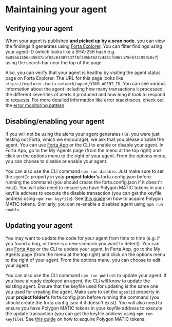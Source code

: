 # Maintaining your agent

## Verifying your agent

When your agent is published **and picked up by a scan node**, you can view the findings it generates using [Forta Explorer](https://explorer.forta.network/). You can filter findings using your agent ID (which looks like a SHA-256 hash e.g. `0x855b1556a45637abf05c63407437f6f305b4627c4361fb965a78e5731999c0c7`) using the search bar near the top of the page.

Also, you can verify that your agent is healthy by visiting the agent status page on Forta Explorer. The URL for this page looks like `https://explorer.forta.network/agent/YOUR_AGENT_ID`. You can see various information about the agent including how many transactions it processed, the different severities of alerts it produced and how long it took to respond to requests. For more detailed information like error stacktraces, check out the [error monitoring pattern](error-monitoring.md).

## Disabling/enabling your agent

If you will not be using the alerts your agent generates (i.e. you were just testing out Forta, which we encourage), we ask that you please disable the agent. You can use [Forta App](https://app.forta.network/) or the CLI to enable or disable your agent. In Forta App, go to the My Agents page (from the menu at the top right) and click on the options menu to the right of your agent. From the options menu, you can choose to disable or enable your agent.

You can also use the CLI command `npm run disable`. Just make sure to set the `agentId` property in your **project folder's** forta.config.json before running the command (you should create the forta.config.json if it doesn't exist). You will also need to ensure you have Polygon MATIC tokens in your keyfile address to execute the disable transaction (you can get the keyfile address using `npm run keyfile`). See [this guide](matic.md) on how to acquire Polygon MATIC tokens. Similarly, you can re-enable a disabled agent using `npm run enable`.


## Updating your agent

You may want to update the code for your agent from time to time (e.g. if you found a bug, or there is a new scenario you want to detect). You can use [Forta App](https://app.forta.network/) or the CLI to update your agent. In Forta App, go to the My Agents page (from the menu at the top right) and click on the options menu to the right of your agent. From the options menu, you can choose to edit your agent.

You can also use the CLI command `npm run publish` to update your agent. If you have already deployed an agent, the CLI will know to update the existing agent. Ensure that the keyfile used for updating is the same one you used for creating the agent. Make sure to set the `agentId` property in your **project folder's** forta.config.json before running the command (you should create the forta.config.json if it doesn't exist). You will also need to ensure you have Polygon MATIC tokens in your keyfile address to execute the update transaction (you can get the keyfile address using `npm run keyfile`). See [this guide](matic.md) on how to acquire Polygon MATIC tokens.


